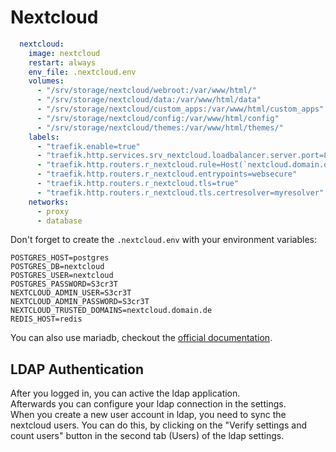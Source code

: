 # Nextcloud

```yaml
  nextcloud:
    image: nextcloud
    restart: always
    env_file: .nextcloud.env
    volumes:
      - "/srv/storage/nextcloud/webroot:/var/www/html/"
      - "/srv/storage/nextcloud/data:/var/www/html/data"
      - "/srv/storage/nextcloud/custom_apps:/var/www/html/custom_apps"
      - "/srv/storage/nextcloud/config:/var/www/html/config"
      - "/srv/storage/nextcloud/themes:/var/www/html/themes/"
    labels:
      - "traefik.enable=true"
      - "traefik.http.services.srv_nextcloud.loadbalancer.server.port=80"
      - "traefik.http.routers.r_nextcloud.rule=Host(`nextcloud.domain.de`)"
      - "traefik.http.routers.r_nextcloud.entrypoints=websecure"
      - "traefik.http.routers.r_nextcloud.tls=true"
      - "traefik.http.routers.r_nextcloud.tls.certresolver=myresolver"
    networks:
      - proxy
      - database
```

Don't forget to create the `.nextcloud.env` with your environment variables:
```
POSTGRES_HOST=postgres
POSTGRES_DB=nextcloud
POSTGRES_USER=nextcloud
POSTGRES_PASSWORD=S3cr3T
NEXTCLOUD_ADMIN_USER=S3cr3T
NEXTCLOUD_ADMIN_PASSWORD=S3cr3T
NEXTCLOUD_TRUSTED_DOMAINS=nextcloud.domain.de
REDIS_HOST=redis
```
You can also use mariadb, checkout the [official documentation](https://hub.docker.com/_/nextcloud).

## LDAP Authentication
After you logged in, you can active the ldap application.  
Afterwards you can configure your ldap connection in the settings.  
When you create a new user account in ldap, you need to sync the nextcloud users.
You can do this, by clicking on the "Verify settings and count users" button in the second tab (Users) of the ldap settings.
